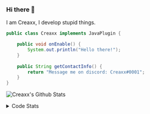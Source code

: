 ### Hi there 👋

I am Creaxx, I develop stupid things. 

```java
public class Creaxx implements JavaPlugin {

    public void onEnable() {
        System.out.println("Hello there!");
    }
    
    public String getContactInfo() {
        return "Message me on discord: Creaxx#0001";
    }
}
```

![Creaxx's Github Stats](https://github-readme-stats.vercel.app/api?username=CreaxxOG&show_icons=true&theme=dark&count_private=true)

<details>
  <summary>Code Stats</summary>

<!--START_SECTION:waka-->
![Code Time](http://img.shields.io/badge/Code%20Time-763%20hrs%203%20mins-blue)

![Lines of code](https://img.shields.io/badge/From%20Hello%20World%20I%27ve%20Written--463%20lines%20of%20code-blue)

**🐱 My GitHub Data** 

> 🏆 257 Contributions in the Year 2022
 > 
> 📦 228.6 kB Used in GitHub's Storage 
 > 
> 🚫 Not Opted to Hire
 > 
> 📜 3 Public Repositories 
 > 
> 🔑 2 Private Repositories  
 > 
**I'm a Night 🦉** 

```text
🌞 Morning    17 commits     ██░░░░░░░░░░░░░░░░░░░░░░░   8.17% 
🌆 Daytime    74 commits     █████████░░░░░░░░░░░░░░░░   35.58% 
🌃 Evening    100 commits    ████████████░░░░░░░░░░░░░   48.08% 
🌙 Night      17 commits     ██░░░░░░░░░░░░░░░░░░░░░░░   8.17%

```
📅 **I'm Most Productive on Wednesday** 

```text
Monday       46 commits     █████░░░░░░░░░░░░░░░░░░░░   22.12% 
Tuesday      35 commits     ████░░░░░░░░░░░░░░░░░░░░░   16.83% 
Wednesday    47 commits     █████░░░░░░░░░░░░░░░░░░░░   22.6% 
Thursday     18 commits     ██░░░░░░░░░░░░░░░░░░░░░░░   8.65% 
Friday       22 commits     ██░░░░░░░░░░░░░░░░░░░░░░░   10.58% 
Saturday     24 commits     ███░░░░░░░░░░░░░░░░░░░░░░   11.54% 
Sunday       16 commits     ██░░░░░░░░░░░░░░░░░░░░░░░   7.69%

```


📊 **This Week I Spent My Time On** 

```text
💬 Programming Languages: 
Java                     8 hrs 15 mins       ██████████████████░░░░░░░   71.57% 
XML                      2 hrs 5 mins        ████░░░░░░░░░░░░░░░░░░░░░   18.17% 
YAML                     29 mins             █░░░░░░░░░░░░░░░░░░░░░░░░   4.19% 
TypeScript               22 mins             ░░░░░░░░░░░░░░░░░░░░░░░░░   3.23% 
Markdown                 6 mins              ░░░░░░░░░░░░░░░░░░░░░░░░░   0.9%

🔥 Editors: 
IntelliJ                 11 hrs 21 mins      █████████████████████████   100.0%

```

**I Mostly Code in Java** 

```text
Java                     3 repos             ████████████░░░░░░░░░░░░░   50.0% 
EJS                      1 repo              ████░░░░░░░░░░░░░░░░░░░░░   16.67% 
Kotlin                   1 repo              ████░░░░░░░░░░░░░░░░░░░░░   16.67% 
Python                   1 repo              ████░░░░░░░░░░░░░░░░░░░░░   16.67%

```



 Last Updated on 12/08/2022 18:29:36 UTC
<!--END_SECTION:waka-->
</details>
